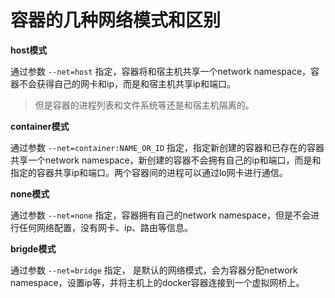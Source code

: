 # 容器的几种网络模式和区别

**host模式**

通过参数 ```--net=host``` 指定，容器将和宿主机共享一个network namespace，容器不会获得自己的网卡和ip，而是和宿主机共享ip和端口。

> 但是容器的进程列表和文件系统等还是和宿主机隔离的。



**container模式**

通过参数 ```--net=container:NAME_OR_ID``` 指定，指定新创建的容器和已存在的容器共享一个network namespace，新创建的容器不会拥有自己的ip和端口，而是和指定的容器共享ip和端口。两个容器间的进程可以通过lo网卡进行通信。



**none模式**

通过参数 ```--net=none``` 指定，容器拥有自己的network namespace，但是不会进行任何网络配置，没有网卡、ip、路由等信息。



**brigde模式**

通过参数 ```--net=bridge``` 指定， 是默认的网络模式，会为容器分配network namespace，设置ip等，并将主机上的docker容器连接到一个虚拟网桥上。









